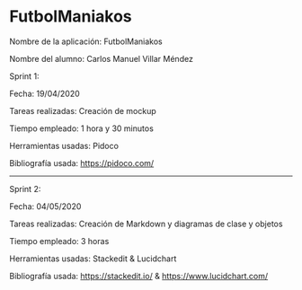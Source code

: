 # FutbolManiakos

Nombre de la aplicación: FutbolManiakos

Nombre del alumno: Carlos Manuel Villar Méndez

Sprint 1:	
   
   Fecha: 19/04/2020	   
 
   Tareas realizadas: Creación de mockup

   Tiempo empleado: 1 hora y 30 minutos 	      

   Herramientas usadas: Pidoco	      

  Bibliografía usada: https://pidoco.com/

---------------------------------------------------------------------------------------
Sprint 2:

Fecha: 04/05/2020
 
Tareas realizadas: Creación de Markdown y diagramas de clase y objetos
 
  Tiempo empleado: 3 horas 
  
  Herramientas usadas: Stackedit & Lucidchart
  
  Bibliografía usada: https://stackedit.io/ & https://www.lucidchart.com/
